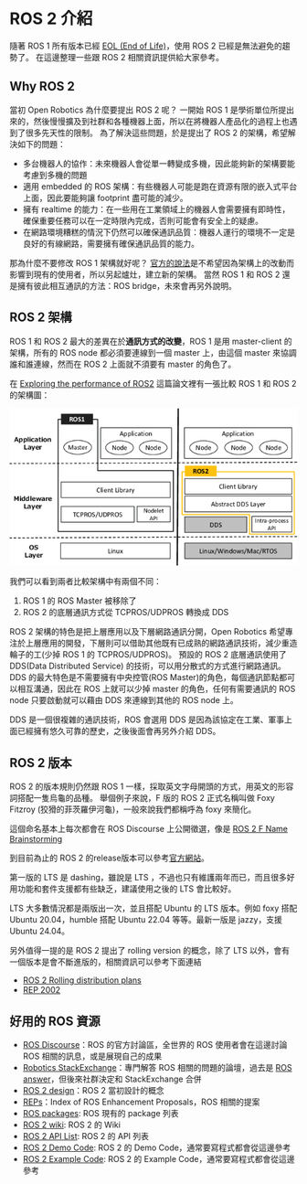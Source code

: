 # ROS 2 介紹

隨著 ROS 1 所有版本已經 [EOL (End of Life)](https://www.ros.org/blog/noetic-eol/)，使用 ROS 2 已經是無法避免的趨勢了。
在這邊整理一些跟 ROS 2 相關資訊提供給大家參考。

## Why ROS 2

當初 Open Robotics 為什麼要提出 ROS 2 呢？
一開始 ROS 1 是學術單位所提出來的，然後慢慢擴及到社群和各種機器上面，所以在將機器人產品化的過程上也遇到了很多先天性的限制。
為了解決這些問題，於是提出了 ROS 2 的架構，希望解決如下的問題：

* 多台機器人的協作：未來機器人會從單一轉變成多機，因此能夠新的架構要能考慮到多機的問題
* 適用 embedded 的 ROS 架構：有些機器人可能是跑在資源有限的嵌入式平台上面，因此要能夠讓 footprint 盡可能的減少。
* 擁有 realtime 的能力：在一些用在工業領域上的機器人會需要擁有即時性，確保重要任務可以在一定時限內完成，否則可能會有安全上的疑慮。
* 在網路環境糟糕的情況下仍然可以確保通訊品質：機器人運行的環境不一定是良好的有線網路，需要擁有確保通訊品質的能力。

那為什麼不要修改 ROS 1 架構就好呢？
[官方的說法](https://design.ros2.org/articles/why_ros2.html#why-not-just-enhance-ros-1)是不希望因為架構上的改動而影響到現有的使用者，所以另起爐灶，建立新的架構。
當然 ROS 1 和 ROS 2 還是擁有彼此相互通訊的方法：ROS bridge，未來會再另外說明。

## ROS 2 架構

ROS 1 和 ROS 2 最大的差異在於**通訊方式的改變**，ROS 1 是用 master-client 的架構，所有的 ROS node 都必須要連線到一個 master 上，由這個 master 來協調誰和誰連線，然而在 ROS 2 上面就不須要有 master 的角色了。

在 [Exploring the performance of ROS2](https://www.researchgate.net/publication/309128426_Exploring_the_performance_of_ROS2) 這篇論文裡有一張比較 ROS 1 和 ROS 2 的架構圖：

![ROS 1 & ROS 2 architecture](images/ROS_architecture.png)

我們可以看到兩者比較架構中有兩個不同：

1. ROS 1 的 ROS Master 被移除了
2. ROS 2 的底層通訊方式從 TCPROS/UDPROS 轉換成 DDS

ROS 2 架構的特色是把上層應用以及下層網路通訊分開，Open Robotics 希望專注於上層應用的開發，下層則可以借助其他既有已成熟的網路通訊技術，減少重造輪子的工(少掉 ROS 1 的 TCPROS/UDPROS)。
預設的 ROS 2 底層通訊使用了 DDS(Data Distributed Service) 的技術，可以用分散式的方式進行網路通訊。
DDS 的最大特色是不需要擁有中央控管(ROS Master)的角色，每個通訊節點都可以相互溝通，因此在 ROS 上就可以少掉 master 的角色，任何有需要通訊的 ROS node 只要啟動就可以藉由 DDS 來連線到其他的 ROS node 上。

DDS 是一個很複雜的通訊技術，ROS 會選用 DDS 是因為該協定在工業、軍事上面已經擁有悠久可靠的歷史，之後後面會再另外介紹 DDS。

## ROS 2 版本

ROS 2 的版本規則仍然跟 ROS 1 一樣，採取英文字母開頭的方式，用英文的形容詞搭配一隻烏龜的品種。
舉個例子來說，F 版的 ROS 2 正式名稱叫做 Foxy Fitzroy (狡猾的菲茨羅伊河龜)，一般來說我們都稱呼為 foxy 來簡化。

這個命名基本上每次都會在 ROS Discourse 上公開徵選，像是 [ROS 2 F Name Brainstorming](https://discourse.ros.org/t/ros-2-f-name-brainstorming/11081)

到目前為止的 ROS 2 的release版本可以參考[官方網站](https://index.ros.org/doc/ros2/Releases/)。

第一版的 LTS 是 dashing，雖說是 LTS ，不過也只有維護兩年而已，而且很多好用功能和套件支援都有些缺乏，建議使用之後的 LTS 會比較好。

LTS 大多數情況都是兩版出一次，並且搭配 Ubuntu 的 LTS 版本。例如 foxy 搭配 Ubuntu 20.04，humble 搭配 Ubuntu 22.04 等等。最新一版是 jazzy，支援 Ubuntu 24.04。

另外值得一提的是 ROS 2 提出了 rolling version 的概念，除了 LTS 以外，會有一個版本是會不斷進版的，相關資訊可以參考下面連結

* [ROS 2 Rolling distribution plans](https://discourse.ros.org/t/ros-2-rolling-distribution-plans/13227)
* [REP 2002](https://ros.org/reps/rep-2002.html)

## 好用的 ROS 資源

* [ROS Discourse](https://discourse.ros.org/)：ROS 的官方討論區，全世界的 ROS 使用者會在這邊討論 ROS 相關的訊息，或是展現自己的成果
* [Robotics StackExchange](https://robotics.stackexchange.com/)：專門解答 ROS 相關的問題的論壇，過去是 [ROS answer](https://answers.ros.org/questions/)，但後來社群決定和 StackExchange 合併
* [ROS 2 design](https://design.ros2.org/)：ROS 2 當初設計的概念
* [REPs](https://ros.org/reps/rep-0000.html)：Index of ROS Enhancement Proposals，ROS 相關的提案
* [ROS packages](https://index.ros.org/packages/): ROS 現有的 package 列表
* [ROS 2 wiki](https://index.ros.org/doc/ros2/): ROS 2 的 Wiki
* [ROS 2 API List](http://docs.ros2.org/foxy/): ROS 2 的 API 列表
* [ROS 2 Demo Code](https://github.com/ros2/demos): ROS 2 的 Demo Code，通常要寫程式都會從這邊參考
* [ROS 2 Example Code](https://github.com/ros2/examples): ROS 2 的 Example Code，通常要寫程式都會從這邊參考
